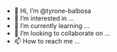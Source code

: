 - 👋 Hi, I’m @tyrone-balbosa
- 👀 I’m interested in ...
- 🌱 I’m currently learning ...
- 💞️ I’m looking to collaborate on ...
- 📫 How to reach me ...

<!---
tyrone-balbosa/tyrone-balbosa is a ✨ special ✨ repository because its `README.md` (this file) appears on your GitHub profile.
You can click the Preview link to take a look at your changes.
--->
